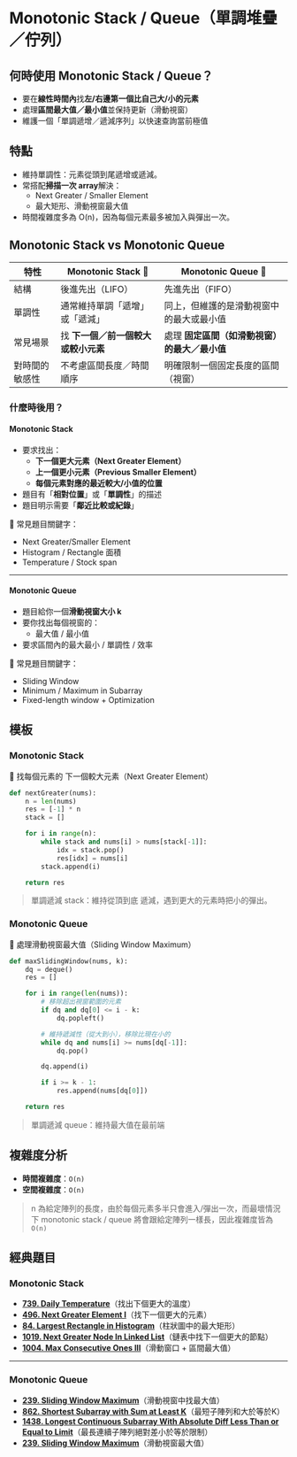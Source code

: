 # Monotonic Stack / Queue（單調堆疊／佇列）

## 何時使用 Monotonic Stack / Queue？

- 要在**線性時間內**找**左/右邊第一個比自己大/小的元素**
- 處理**區間最大值／最小值**並保持更新（滑動視窗）
- 維護一個「單調遞增／遞減序列」以快速查詢當前極值

## 特點

- 維持單調性：元素從頭到尾遞增或遞減。
- 常搭配**掃描一次 array**解決：
    - Next Greater / Smaller Element
    - 最大矩形、滑動視窗最大值
- 時間複雜度多為 O(n)，因為每個元素最多被加入與彈出一次。

## Monotonic Stack vs Monotonic Queue

| 特性             | Monotonic Stack 🧱            | Monotonic Queue 📏            |
|------------------|-------------------------------|-------------------------------|
| 結構             | 後進先出（LIFO）              | 先進先出（FIFO）              |
| 單調性           | 通常維持單調「遞增」或「遞減」 | 同上，但維護的是滑動視窗中的最大或最小值 |
| 常見場景         | 找 **下一個／前一個較大或較小元素** | 處理 **固定區間（如滑動視窗）的最大／最小值** |
| 對時間的敏感性   | 不考慮區間長度／時間順序        | 明確限制一個固定長度的區間（視窗） |

### 什麼時後用？

#### Monotonic Stack

- 要求找出：
  - **下一個更大元素（Next Greater Element）**
  - **上一個更小元素（Previous Smaller Element）**
  - **每個元素對應的最近較大/小值的位置**
- 題目有「**相對位置**」或「**單調性**」的描述
- 題目明示需要「**鄰近比較或紀錄**」

📌 常見題目關鍵字：
- Next Greater/Smaller Element
- Histogram / Rectangle 面積
- Temperature / Stock span

---

#### Monotonic Queue

- 題目給你一個**滑動視窗大小 k**
- 要你找出每個視窗的：
  - 最大值 / 最小值
- 要求區間內的最大最小 / 單調性 / 效率

📌 常見題目關鍵字：
- Sliding Window
- Minimum / Maximum in Subarray
- Fixed-length window + Optimization

## 模板

### Monotonic Stack

📌 找每個元素的 下一個較大元素（Next Greater Element）

```python
def nextGreater(nums):
    n = len(nums)
    res = [-1] * n
    stack = []

    for i in range(n):
        while stack and nums[i] > nums[stack[-1]]:
            idx = stack.pop()
            res[idx] = nums[i]
        stack.append(i)

    return res
```
> 單調遞減 stack：維持從頂到底 遞減，遇到更大的元素時把小的彈出。

### Monotonic Queue

📌 處理滑動視窗最大值（Sliding Window Maximum）

```python
def maxSlidingWindow(nums, k):
    dq = deque()
    res = []

    for i in range(len(nums)):
        # 移除超出視窗範圍的元素
        if dq and dq[0] <= i - k:
            dq.popleft()

        # 維持遞減性（從大到小），移除比現在小的
        while dq and nums[i] >= nums[dq[-1]]:
            dq.pop()

        dq.append(i)

        if i >= k - 1:
            res.append(nums[dq[0]])

    return res
```
> 單調遞減 queue：維持最大值在最前端

## 複雜度分析

- **時間複雜度**：`O(n)`  
- **空間複雜度**：`O(n)` 
> n 為給定陣列的長度，由於每個元素多半只會進入/彈出一次，而最壞情況下 monotonic stack / queue 將會跟給定陣列一樣長，因此複雜度皆為 `O(n)`

## 經典題目

### Monotonic Stack

- [**739. Daily Temperature**](https://leetcode.com/problems/daily-temperatures/)（找出下個更大的溫度）
- [**496. Next Greater Element I**](https://leetcode.com/problems/next-greater-element-i/)（找下一個更大的元素）
- [**84. Largest Rectangle in Histogram**](https://leetcode.com/problems/largest-rectangle-in-histogram/)（柱狀圖中的最大矩形）
- [**1019. Next Greater Node In Linked List**](https://leetcode.com/problems/next-greater-node-in-linked-list/)（鏈表中找下一個更大的節點）
- [**1004. Max Consecutive Ones III**](https://leetcode.com/problems/max-consecutive-ones-iii/)（滑動窗口 + 區間最大值）

---

### Monotonic Queue

- [**239. Sliding Window Maximum**](https://leetcode.com/problems/sliding-window-maximum/)（滑動視窗中找最大值）
- [**862. Shortest Subarray with Sum at Least K**](https://leetcode.com/problems/shortest-subarray-with-sum-at-least-k/)（最短子陣列和大於等於K）
- [**1438. Longest Continuous Subarray With Absolute Diff Less Than or Equal to Limit**](https://leetcode.com/problems/longest-continuous-subarray-with-absolute-diff-less-than-or-equal-to-limit/)（最長連續子陣列絕對差小於等於限制）
- [**239. Sliding Window Maximum**](https://leetcode.com/problems/sliding-window-maximum/)（滑動視窗最大值）